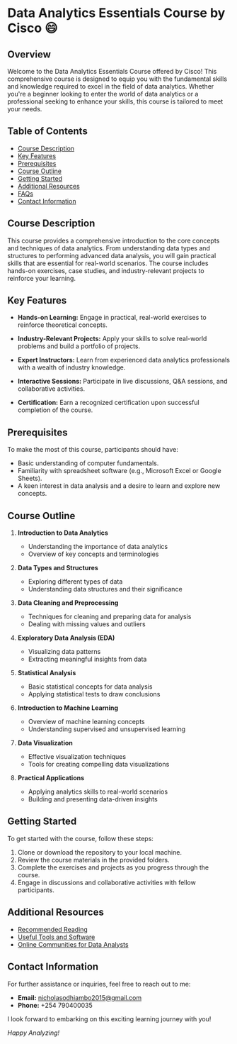 # Data Analytics Essentials Course by Cisco :smile:

## Overview

Welcome to the Data Analytics Essentials Course offered by Cisco! This comprehensive course is designed to equip you with the fundamental skills and knowledge required to excel in the field of data analytics. Whether you're a beginner looking to enter the world of data analytics or a professional seeking to enhance your skills, this course is tailored to meet your needs.

## Table of Contents

- [Course Description](#course-description)
- [Key Features](#key-features)
- [Prerequisites](#prerequisites)
- [Course Outline](#course-outline)
- [Getting Started](#getting-started)
- [Additional Resources](#additional-resources)
- [FAQs](#faqs)
- [Contact Information](#contact-information)

## Course Description

This course provides a comprehensive introduction to the core concepts and techniques of data analytics. From understanding data types and structures to performing advanced data analysis, you will gain practical skills that are essential for real-world scenarios. The course includes hands-on exercises, case studies, and industry-relevant projects to reinforce your learning.

## Key Features

- **Hands-on Learning:** Engage in practical, real-world exercises to reinforce theoretical concepts.
  
- **Industry-Relevant Projects:** Apply your skills to solve real-world problems and build a portfolio of projects.
  
- **Expert Instructors:** Learn from experienced data analytics professionals with a wealth of industry knowledge.

- **Interactive Sessions:** Participate in live discussions, Q&A sessions, and collaborative activities.

- **Certification:** Earn a recognized certification upon successful completion of the course.

## Prerequisites

To make the most of this course, participants should have:

- Basic understanding of computer fundamentals.
- Familiarity with spreadsheet software (e.g., Microsoft Excel or Google Sheets).
- A keen interest in data analysis and a desire to learn and explore new concepts.

## Course Outline

1. **Introduction to Data Analytics**
   - Understanding the importance of data analytics
   - Overview of key concepts and terminologies

2. **Data Types and Structures**
   - Exploring different types of data
   - Understanding data structures and their significance

3. **Data Cleaning and Preprocessing**
   - Techniques for cleaning and preparing data for analysis
   - Dealing with missing values and outliers

4. **Exploratory Data Analysis (EDA)**
   - Visualizing data patterns
   - Extracting meaningful insights from data

5. **Statistical Analysis**
   - Basic statistical concepts for data analysis
   - Applying statistical tests to draw conclusions

6. **Introduction to Machine Learning**
   - Overview of machine learning concepts
   - Understanding supervised and unsupervised learning

7. **Data Visualization**
   - Effective visualization techniques
   - Tools for creating compelling data visualizations

8. **Practical Applications**
   - Applying analytics skills to real-world scenarios
   - Building and presenting data-driven insights

## Getting Started

To get started with the course, follow these steps:

1. Clone or download the repository to your local machine.
2. Review the course materials in the provided folders.
3. Complete the exercises and projects as you progress through the course.
4. Engage in discussions and collaborative activities with fellow participants.

## Additional Resources

- [Recommended Reading](resources/reading-list.md)
- [Useful Tools and Software](resources/tools.md)
- [Online Communities for Data Analysts](resources/communities.md)


## Contact Information

For further assistance or inquiries, feel free to reach out to me:

- **Email:** nicholasodhiambo2015@gmail.com
- **Phone:** +254 790400035

I look forward to embarking on this exciting learning journey with you!

*Happy Analyzing!*
